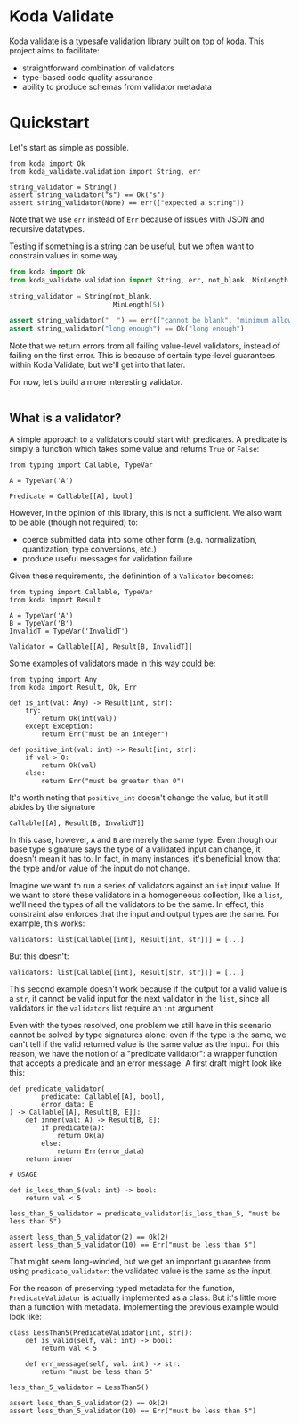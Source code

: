 # Koda Validate

Koda validate is a typesafe validation library built on top of [koda](https://pypi.org/project/koda/). This project
aims to facilitate:
- straightforward combination of validators
- type-based code quality assurance
- ability to produce schemas from validator metadata

# Quickstart
Let's start as simple as possible.
```python3
from koda import Ok
from koda_validate.validation import String, err

string_validator = String()
assert string_validator("s") == Ok("s")
assert string_validator(None) == err(["expected a string"])
```
Note that we use `err` instead of `Err` because of issues with JSON and recursive datatypes.

Testing if something is a string can be useful, but we often want to constrain values in some way.

```python
from koda import Ok
from koda_validate.validation import String, err, not_blank, MinLength

string_validator = String(not_blank,
                          MinLength(5))

assert string_validator("  ") == err(["cannot be blank", "minimum allowed length is 5"])
assert string_validator("long enough") == Ok("long enough")
```
Note that we return errors from all failing value-level validators, instead of 
failing on the first error. This is because of certain type-level guarantees within
Koda Validate, but we'll get into that later.

For now, let's build a more interesting validator.

```python

```


## What is a validator?

A simple approach to a validators could start with predicates. A predicate is simply
a function which takes some value and returns `True` or `False`:
```python3
from typing import Callable, TypeVar

A = TypeVar('A')

Predicate = Callable[[A], bool]
```
However, in the opinion of this library, this is not a sufficient. We also want to be able (though not required) to:
- coerce submitted data into some other form (e.g. normalization, quantization, type conversions, etc.) 
- produce useful messages for validation failure

Given these requirements, the definintion of a `Validator` becomes:
```python3
from typing import Callable, TypeVar
from koda import Result

A = TypeVar('A')
B = TypeVar('B')
InvalidT = TypeVar('InvalidT')

Validator = Callable[[A], Result[B, InvalidT]]
```
Some examples of validators made in this way could be:
```python3
from typing import Any
from koda import Result, Ok, Err

def is_int(val: Any) -> Result[int, str]:
    try:
        return Ok(int(val))
    except Exception:
        return Err("must be an integer")

def positive_int(val: int) -> Result[int, str]:
    if val > 0:
        return Ok(val)
    else:
        return Err("must be greater than 0")
```
It's worth noting that `positive_int` doesn't change the value, but it
still abides by the signature
```python3
Callable[[A], Result[B, InvalidT]]
```
In this case, however, `A` and `B` are merely the same type. Even though our
base type signature says the type of a validated input can change,
it doesn't mean it has to. In fact, in many instances, it's beneficial know
that the type and/or value of the input do not change.

Imagine we want to run a series of validators against an `int` input value. If
we want to store these validators in a homogeneous collection, like a `list`, we'll
need the types of all the validators to be the same. In effect, this constraint also
enforces that the input and output types are the same. For example,
this works:
```python3
validators: list[Callable[[int], Result[int, str]]] = [...]
```
But this doesn't:
```python3
validators: list[Callable[[int], Result[str, str]]] = [...]
```
This second example doesn't work because if the output for a valid value is
a `str`, it cannot be valid input for the next validator in the `list`, 
since all validators in the `validators` list require an `int` argument.

Even with the types resolved, one problem we still have in this scenario cannot be 
solved by type signatures alone: even if the type is the same, we can't tell if the 
valid returned value is the same value as the input. For this reason, we have 
the notion of a "predicate validator": a wrapper function that accepts a predicate 
and an error message. A first draft might look like this:

```python3
def predicate_validator(
        predicate: Callable[[A], bool],
        error_data: E
) -> Callable[[A], Result[B, E]]:
    def inner(val: A) -> Result[B, E]:
        if predicate(a):
            return Ok(a)
        else:
            return Err(error_data)
    return inner

# USAGE

def is_less_than_5(val: int) -> bool:
    return val < 5

less_than_5_validator = predicate_validator(is_less_than_5, "must be less than 5")

assert less_than_5_validator(2) == Ok(2)
assert less_than_5_validator(10) == Err("must be less than 5")
```
That might seem long-winded, but we get an important guarantee from using
`predicate_validator`: the validated value is the same as the input. 

For the reason of preserving typed metadata for the function, `PredicateValidator`
is actually implemented as a class. But it's little more than a function 
with metadata. Implementing the previous example would look like:
```python3
class LessThan5(PredicateValidator[int, str]):
    def is_valid(self, val: int) -> bool:
        return val < 5
    
    def err_message(self, val: int) -> str:
        return "must be less than 5"

less_than_5_validator = LessThan5()

assert less_than_5_validator(2) == Ok(2)
assert less_than_5_validator(10) == Err("must be less than 5")
```
